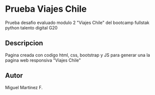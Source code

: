 # Prueba Viajes Chile
Prueba desafio evaluado modulo 2 "Viajes Chile" del bootcamp fullstak python talento digital G20
## Descripcion
Pagina creada con codigo html, css, bootstrap y JS para generar una la pagina web responsiva "Viajes Chile"
## Autor
Miguel Martinez F.
